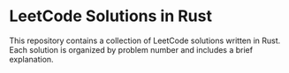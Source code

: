 # LeetCode Solutions in Rust

This repository contains a collection of LeetCode solutions written in Rust. Each solution is organized by problem number and includes a brief explanation.
